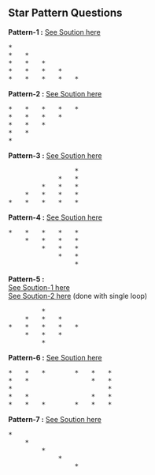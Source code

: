 ## Star Pattern Questions

**Pattern-1 :** [See Soution here](https://github.com/devvanu/data-structures-and-algorithms/blob/main/basics-of-programming/star-pattern-questions/pattern-1.java)
<pre>
*	
*	*	
*	*	*	
*	*	*	*	
*	*	*	*	*	
</pre>

**Pattern-2 :** [See Soution here](https://github.com/devvanu/data-structures-and-algorithms/blob/main/basics-of-programming/star-pattern-questions/pattern-2.java)
<pre>
*	*	*	*	*	
*	*	*	*	
*	*	*	
*	*	
*
</pre>

**Pattern-3 :** [See Soution here](https://github.com/devvanu/data-structures-and-algorithms/blob/main/basics-of-programming/star-pattern-questions/pattern-3.java)
<pre>
				*	
			*	*	
		*	*	*	
	*	*	*	*	
*	*	*	*	*	
</pre>

**Pattern-4 :** [See Soution here](https://github.com/devvanu/data-structures-and-algorithms/blob/main/basics-of-programming/star-pattern-questions/pattern-4.java)
<pre>
*	*	*	*	*	
	*	*	*	*	
		*	*	*	
			*	*	
				*
</pre>

**Pattern-5 :**   
[See Soution-1 here](https://github.com/devvanu/data-structures-and-algorithms/blob/main/basics-of-programming/star-pattern-questions/pattern-5.java)  
[See Soution-2 here](https://github.com/devvanu/data-structures-and-algorithms/blob/main/basics-of-programming/star-pattern-questions/pattern-5-sol2.java) (done with single loop)  
<pre>
		*	
	*	*	*	
*	*	*	*	*	
	*	*	*	
		*	
</pre>

**Pattern-6 :** [See Soution here](https://github.com/devvanu/data-structures-and-algorithms/blob/main/basics-of-programming/star-pattern-questions/pattern-6.java)
<pre>
*	*	*		*	*	*	
*	*				*	*	
*						*	
*	*				*	*	
*	*	*		*	*	*	
</pre>

**Pattern-7 :** [See Soution here](https://github.com/devvanu/data-structures-and-algorithms/blob/main/basics-of-programming/star-pattern-questions/pattern-7.java)
<pre>
*	
	*	
		*	
			*	
				*		
</pre>
